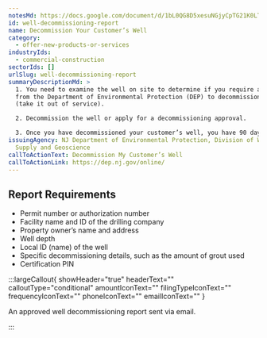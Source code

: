 ```yaml
---
notesMd: https://docs.google.com/document/d/1bL0QG8D5xesuNGjyCpTG21K0LTgsxFCp0VAwIrN8jpQ/edit?tab=t.0
id: well-decommissioning-report
name: Decommission Your Customer’s Well
category:
  - offer-new-products-or-services
industryIds:
  - commercial-construction
sectorIds: []
urlSlug: well-decommissioning-report
summaryDescriptionMd: >
  1. You need to examine the well on site to determine if you require approval
  from the Department of Environmental Protection (DEP) to decommission the well
  (take it out of service).

  2. Decommission the well or apply for a decommissioning approval.

  3. Once you have decommissioned your customer’s well, you have 90 days to submit the well decommissioning report form.
issuingAgency: NJ Department of Environmental Protection, Division of Water
  Supply and Geoscience
callToActionText: Decommission My Customer’s Well
callToActionLink: https://dep.nj.gov/online/
---
```


## Report Requirements

- Permit number or authorization number
- Facility name and ID of the drilling company
- Property owner’s name and address
- Well depth
- Local ID (name) of the well
- Specific decommissioning details, such as the amount of grout used
- Certification PIN

:::largeCallout{ showHeader="true" headerText="" calloutType="conditional" amountIconText="" filingTypeIconText="" frequencyIconText="" phoneIconText="" emailIconText="" }

An approved well decommissioning report sent via email.

:::
